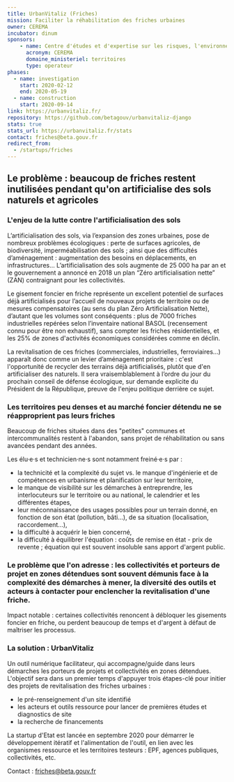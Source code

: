 ```yaml
---
title: UrbanVitaliz (Friches)
mission: Faciliter la réhabilitation des friches urbaines
owner: CEREMA
incubator: dinum
sponsors: 
    - name: Centre d'études et d'expertise sur les risques, l'environnement, la mobilité et l'aménagement
      acronym: CEREMA
      domaine_ministeriel: territoires
      type: operateur
phases:
  - name: investigation
    start: 2020-02-12
    end: 2020-05-19
  - name: construction
    start: 2020-09-14
link: https://urbanvitaliz.fr/
repository: https://github.com/betagouv/urbanvitaliz-django
stats: true 
stats_url: https://urbanvitaliz.fr/stats
contact: friches@beta.gouv.fr
redirect_from:
  - /startups/friches
---
```


## Le problème : beaucoup de friches restent inutilisées pendant qu'on artificialise des sols naturels et agricoles

### L'enjeu de la lutte contre l'artificialisation des sols

L’artificialisation des sols, via l’expansion des zones urbaines, pose de nombreux problèmes écologiques : perte de surfaces agricoles, de biodiversité, imperméabilisation des sols ; ainsi que des difficultés d’aménagement : augmentation des besoins en déplacements, en infrastructures… L’artificialisation des sols augmente de 25 000 ha par an et le gouvernement a annoncé en 2018 un plan “Zéro artificialisation nette” (ZAN) contraignant pour les collectivités.

Le gisement foncier en friche représente un excellent potentiel de surfaces déjà artificialisés pour l’accueil de nouveaux projets de territoire ou de mesures compensatoires (au sens du plan Zéro Artificialisation Nette), d’autant que les volumes sont conséquents : plus de 7000 friches industrielles repérées selon l’inventaire national BASOL (recensement connu pour être non exhaustif), sans compter les friches résidentielles, et les 25% de zones d'activités économiques considérées comme en déclin.

La revitalisation de ces friches (commerciales, industrielles, ferroviaires…) apparaît donc comme un levier d’aménagement prioritaire : c'est l'opportunité de recycler des terrains déjà artificialisés, plutôt que d'en artificialiser des naturels. Il sera vraisemblablement à l’ordre du jour du prochain conseil de défense écologique, sur demande explicite du Président de la République, preuve de l'enjeu politique derrière ce sujet.

### Les territoires peu denses et au marché foncier détendu ne se réapproprient pas leurs friches

Beaucoup de friches situées dans des "petites" communes et intercommunalités restent à l'abandon, sans projet de réhabilitation ou sans avancées pendant des années.

Les élu·e·s et technicien·ne·s sont notamment freiné·e·s par :
- la technicité et la complexité du sujet vs. le manque d'ingénierie et de compétences en urbanisme et planification sur leur territoire,
- le manque de visibilité sur les démarches à entreprendre, les interlocuteurs sur le territoire ou au national, le calendrier et les différentes étapes,
- leur méconnaissance des usages possibles pour un terrain donné, en fonction de son état (pollution, bâti...), de sa situation (localisation, raccordement...),
- la difficulté à acquérir le bien concerné,
- la difficulté à équilibrer l'équation : coûts de remise en état - prix de revente ; équation qui est souvent insoluble sans apport d'argent public.

### Le problème que l'on adresse :  les collectivités et porteurs de projet en zones détendues sont souvent démunis face à la complexité des démarches à mener, la diversité des outils et acteurs à contacter pour enclencher la revitalisation d'une friche.

Impact notable : certaines collectivités renoncent à débloquer les gisements foncier en friche, ou perdent beaucoup de temps et d'argent à défaut de maîtriser les processus.

### La solution : UrbanVitaliz
Un outil numérique facilitateur, qui accompagne/guide dans leurs démarches les porteurs de projets et collectivités en zones détendues. L'objectif sera dans un premier temps d'appuyer trois étapes-clé pour initier des projets de revitalisation des friches urbaines :
- le pré-renseignement d'un site identifié
- les acteurs et outils ressource pour lancer de premières études et diagnostics de site
- la recherche de financements

La startup d'Etat est lancée en septembre 2020 pour démarrer le développement itératif et l'alimentation de l'outil, en lien avec les organismes ressource et les territoires testeurs : EPF, agences publiques, collectivités, etc.

Contact : friches@beta.gouv.fr
